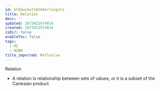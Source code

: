 ```yaml
---
id: bl65wcko7sbh44nrlxzgvtz
title: Relation
desc: ''
updated: 1673421974014
created: 1673421974014
isDir: false
enableToc: false
tags:
  - MC
  - NIBM
title_imported: Reflexive
---
```


Relation

-   A relation is relationship between sets of values, or it is a subset of the Cartesian product 
